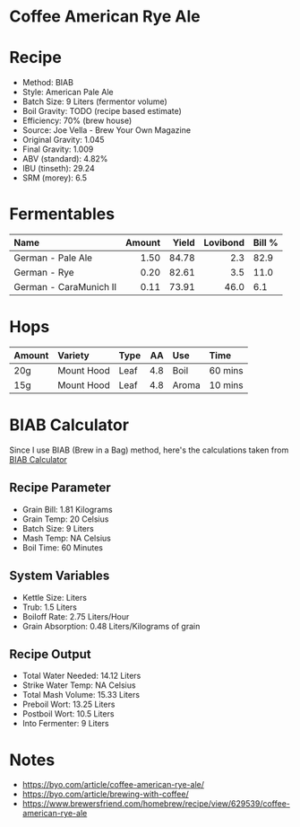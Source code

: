 Coffee American Rye Ale
================

Recipe
======

-   Method: BIAB
-   Style: American Pale Ale
-   Batch Size: 9 Liters (fermentor volume)
-   Boil Gravity: TODO (recipe based estimate)
-   Efficiency: 70% (brew house)
-   Source: Joe Vella - Brew Your Own Magazine
-   Original Gravity: 1.045
-   Final Gravity: 1.009
-   ABV (standard): 4.82%
-   IBU (tinseth): 29.24
-   SRM (morey): 6.5

Fermentables
============

| Name                   |  Amount|  Yield|  Lovibond| Bill % |
|:-----------------------|-------:|------:|---------:|:-------|
| German - Pale Ale      |    1.50|  84.78|       2.3| 82.9   |
| German - Rye           |    0.20|  82.61|       3.5| 11.0   |
| German - CaraMunich II |    0.11|  73.91|      46.0| 6.1    |

Hops
====

| Amount | Variety    | Type |   AA| Use   | Time    |
|:-------|:-----------|:-----|----:|:------|:--------|
| 20g    | Mount Hood | Leaf |  4.8| Boil  | 60 mins |
| 15g    | Mount Hood | Leaf |  4.8| Aroma | 10 mins |

BIAB Calculator
===============

Since I use BIAB (Brew in a Bag) method, here's the calculations taken from [BIAB Calculator](http://www.biabcalculator.com/)

Recipe Parameter
----------------

-   Grain Bill: 1.81 Kilograms
-   Grain Temp: 20 Celsius
-   Batch Size: 9 Liters
-   Mash Temp: NA Celsius
-   Boil Time: 60 Minutes

System Variables
----------------

-   Kettle Size: Liters
-   Trub: 1.5 Liters
-   Boiloff Rate: 2.75 Liters/Hour
-   Grain Absorption: 0.48 Liters/Kilograms of grain

Recipe Output
-------------

-   Total Water Needed: 14.12 Liters
-   Strike Water Temp: NA Celsius
-   Total Mash Volume: 15.33 Liters
-   Preboil Wort: 13.25 Liters
-   Postboil Wort: 10.5 Liters
-   Into Fermenter: 9 Liters

Notes
=====

-   <https://byo.com/article/coffee-american-rye-ale/>
-   <https://byo.com/article/brewing-with-coffee/>
-   <https://www.brewersfriend.com/homebrew/recipe/view/629539/coffee-american-rye-ale>
